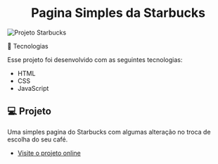 <h1 align="center"> Pagina Simples da Starbucks </h1>

![Projeto Starbucks](https://github.com/user-attachments/assets/95104726-b299-49f0-b4d1-57b89ee78468)

🚀 Tecnologias

Esse projeto foi desenvolvido com as seguintes tecnologias:

- HTML 
- CSS
- JavaScript

## 💻 Projeto

Uma simples pagina do Starbucks com algumas alteração no troca de escolha do seu café.

- [Visite o projeto online](https://guiilhermelsantos.github.io/Projeto-Starbucks/)
